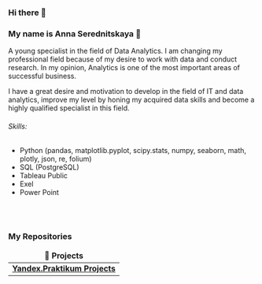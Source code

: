 
### Hi there 👋

### My name is Anna Serednitskaya :raising_hand: 

A young specialist in the field of Data Analytics. I am changing my professional field because of my desire to work with data and conduct research. In my opinion, Analytics is one of the most important areas of successful business.

I have a great desire and motivation to develop in the field of IT and data analytics, improve my level by honing my acquired data skills and become a highly qualified specialist in this field.

###### Skills:
-	Python (pandas, matplotlib.pyplot, scipy.stats, numpy, seaborn, math, plotly, json, re, folium)
-	SQL (PostgreSQL)
-	Tableau Public
-	Exel
-	Power Point

<br><br>
<h3>My Repositories</h3>

<table width=100%>
  <thead align="center">
    <tr border: none;>
      <td><b>🎁 Projects</b></td>
    </tr>
  </thead>
  <tbody>

<tr>
      <tr>
      <td><a href="https://github.com/BandoAnna/Yandex.Practicum_Serednitskaya"><b>Yandex.Praktikum Projects</b></a></td>
    </tr>
  </tbody>
</table>
